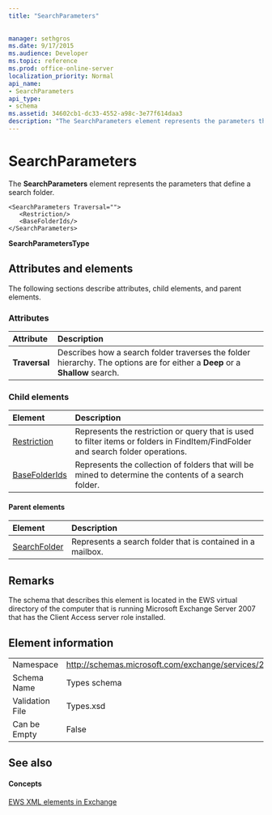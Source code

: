 ```yaml
---
title: "SearchParameters"
 
 
manager: sethgros
ms.date: 9/17/2015
ms.audience: Developer
ms.topic: reference
ms.prod: office-online-server
localization_priority: Normal
api_name:
- SearchParameters
api_type:
- schema
ms.assetid: 34602cb1-dc33-4552-a98c-3e77f614daa3
description: "The SearchParameters element represents the parameters that define a search folder."
---
```


# SearchParameters

The **SearchParameters** element represents the parameters that define a search folder. 
  
```
<SearchParameters Traversal="">
   <Restriction/>
   <BaseFolderIds/>
</SearchParameters>
```

 **SearchParametersType**
## Attributes and elements

The following sections describe attributes, child elements, and parent elements.
  
### Attributes

|**Attribute**|**Description**|
|:-----|:-----|
|**Traversal** <br/> |Describes how a search folder traverses the folder hierarchy. The options are for either a **Deep** or a **Shallow** search.  <br/> |
   
### Child elements

|**Element**|**Description**|
|:-----|:-----|
|[Restriction](restriction.md) <br/> |Represents the restriction or query that is used to filter items or folders in FindItem/FindFolder and search folder operations.  <br/> |
|[BaseFolderIds](basefolderids.md) <br/> |Represents the collection of folders that will be mined to determine the contents of a search folder.  <br/> |
   
#### Parent elements

|**Element**|**Description**|
|:-----|:-----|
|[SearchFolder](searchfolder.md) <br/> |Represents a search folder that is contained in a mailbox.  <br/> |
   
## Remarks

The schema that describes this element is located in the EWS virtual directory of the computer that is running Microsoft Exchange Server 2007 that has the Client Access server role installed.
  
## Element information

|||
|:-----|:-----|
|Namespace  <br/> |http://schemas.microsoft.com/exchange/services/2006/types  <br/> |
|Schema Name  <br/> |Types schema  <br/> |
|Validation File  <br/> |Types.xsd  <br/> |
|Can be Empty  <br/> |False  <br/> |
   
## See also

#### Concepts

[EWS XML elements in Exchange](ews-xml-elements-in-exchange.md)

